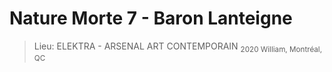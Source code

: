 # Nature Morte 7 - Baron Lanteigne
> Lieu: ELEKTRA - ARSENAL ART CONTEMPORAIN
<sub> 2020 William, Montréal, QC </sub>


